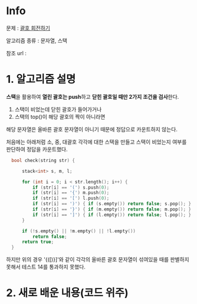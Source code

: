 # Info

문제 : [괄호 회전하기](https://programmers.co.kr/learn/courses/30/lessons/76502?language=cpp)

알고리즘 종류 : 문자열, 스택

참조 url :


# 1. 알고리즘 설명

**스택**을 활용하여 **열린 괄호는 push**하고 **닫힌 괄호일 때만 2가지 조건을 검사**한다.

1. 스택이 비었는데 닫힌 괄호가 들어가거나
2. 스택의 top()이 해당 괄호의 짝이 아니라면

해당 문자열은 올바른 괄호 문자열이 아니기 때문에 정답으로 카운트하지 않는다.


처음에는 아래처럼 소, 중, 대괄호 각각에 대한 스택을 만들고 스택이 비었는지 여부를 판단하여 정답을 카운트했다.
```cpp
  bool check(string str) {

	  stack<int> s, m, l;

	  for (int i = 0; i < str.length(); i++) {
		  if (str[i] == '(') s.push(0);
		  if (str[i] == '{') m.push(0);
		  if (str[i] == '[') l.push(0);
		  if (str[i] == ')') { if (s.empty()) return false; s.pop(); }
		  if (str[i] == '}') { if (m.empty()) return false; m.pop(); }
		  if (str[i] == ']') { if (l.empty()) return false; l.pop(); }
	  }

	  if (!s.empty() || !m.empty() || !l.empty())
		  return false;
	  return true;
  }
```
하지만 위의 경우 '{([)}]'와 같이 각각의 올바른 괄호 문자열이 섞여있을 때를 판별하지 못해서 테스트 14를 통과하지 못했다.


# 2. 새로 배운 내용(코드 위주)
